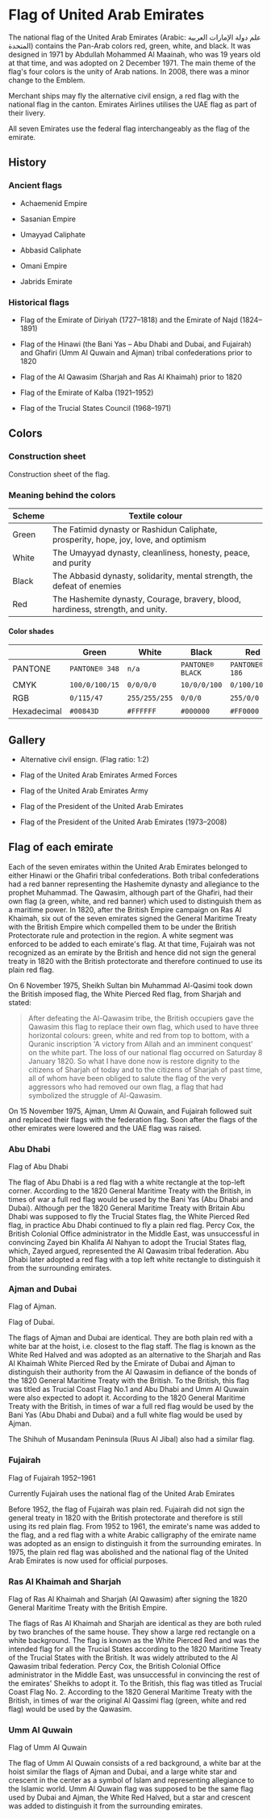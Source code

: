 # Flag of United Arab Emirates

The national flag of the United Arab Emirates (Arabic: علم دولة الإمارات العربية المتحدة) contains the Pan-Arab colors red, green, white, and black. It was designed in 1971 by Abdullah Mohammed Al Maainah, who was 19 years old at that time, and was adopted on 2 December 1971. The main theme of the flag's four colors is the unity of Arab nations. In 2008, there was a minor change to the Emblem.

Merchant ships may fly the alternative civil ensign, a red flag with the national flag in the canton. Emirates Airlines utilises the UAE flag as part of their livery.

All seven Emirates use the federal flag interchangeably as the flag of the emirate.

## History

### Ancient flags

- Achaemenid Empire

- Sasanian Empire

- Umayyad Caliphate

- Abbasid Caliphate

- Omani Empire

- Jabrids Emirate

### Historical flags

- Flag of the Emirate of Diriyah (1727–1818) and the Emirate of Najd (1824–1891)

- Flag of the Hinawi (the Bani Yas – Abu Dhabi and Dubai, and Fujairah) and Ghafiri (Umm Al Quwain and Ajman) tribal confederations prior to 1820

- Flag of the Al Qawasim (Sharjah and Ras Al Khaimah) prior to 1820

- Flag of the Emirate of Kalba (1921–1952)

- Flag of the Trucial States Council (1968–1971)

## Colors

### Construction sheet

Construction sheet of the flag.

### Meaning behind the colors

| Scheme | Textile colour                                                                       |
| ------ | ------------------------------------------------------------------------------------ |
| Green  | The Fatimid dynasty or Rashidun Caliphate, prosperity, hope, joy, love, and optimism |
| White  | The Umayyad dynasty, cleanliness, honesty, peace, and purity                         |
| Black  | The Abbasid dynasty, solidarity, mental strength, the defeat of enemies              |
| Red    | The Hashemite dynasty, Courage, bravery, blood, hardiness, strength, and unity.      |

#### Color shades

|             | Green          | White         | Black            | Red            |
| ----------- | -------------- | ------------- | ---------------- | -------------- |
| PANTONE     | `PANTONE® 348` | `n/a`         | `PANTONE® BLACK` | `PANTONE® 186` |
| CMYK        | `100/0/100/15` | `0/0/0/0`     | `10/0/0/100`     | `0/100/100/0`  |
| RGB         | `0/115/47`     | `255/255/255` | `0/0/0`          | `255/0/0`      |
| Hexadecimal | `#00843D`      | `#FFFFFF`     | `#000000`        | `#FF0000`      |

## Gallery

- Alternative civil ensign. (Flag ratio: 1:2)  

- Flag of the United Arab Emirates Armed Forces  

- Flag of the United Arab Emirates Army  

- Flag of the President of the United Arab Emirates 

- Flag of the President of the United Arab Emirates (1973–2008) 

## Flag of each emirate

Each of the seven emirates within the United Arab Emirates belonged to either Hinawi or the Ghafiri tribal confederations. Both tribal confederations had a red banner representing the Hashemite dynasty and allegiance to the prophet Muhammad. The Qawasim, although part of the Ghafiri, had their own flag (a green, white, and red banner) which used to distinguish them as a maritime power. In 1820, after the British Empire campaign on Ras Al Khaimah, six out of the seven emirates signed the General Maritime Treaty with the British Empire which compelled them to be under the British Protectorate rule and protection in the region. A white segment was enforced to be added to each emirate's flag. At that time, Fujairah was not recognized as an emirate by the British and hence did not sign the general treaty in 1820 with the British protectorate and therefore continued to use its plain red flag.

On 6 November 1975, Sheikh Sultan bin Muhammad Al-Qasimi took down the British imposed flag, the White Pierced Red flag, from Sharjah and stated:

> After defeating the Al-Qawasim tribe, the British occupiers gave the Qawasim this flag to replace their own flag, which used to have three horizontal colours: green, white and red from top to bottom, with a Quranic inscription 'A victory from Allah and an imminent conquest' on the white part. The loss of our national flag occurred on Saturday 8 January 1820. So what I have done now is restore dignity to the citizens of Sharjah of today and to the citizens of Sharjah of past time, all of whom have been obliged to salute the flag of the very aggressors who had removed our own flag, a flag that had symbolized the struggle of Al-Qawasim.

On 15 November 1975, Ajman, Umm Al Quwain, and Fujairah followed suit and replaced their flags with the federation flag. Soon after the flags of the other emirates were lowered and the UAE flag was raised.

### Abu Dhabi

 Flag of Abu Dhabi

The flag of Abu Dhabi is a red flag with a white rectangle at the top-left corner. According to the 1820 General Maritime Treaty with the British, in times of war a full red flag would be used by the Bani Yas (Abu Dhabi and Dubai). Although per the 1820 General Maritime Treaty with Britain Abu Dhabi was supposed to fly the Trucial States flag, the White Pierced Red flag, in practice Abu Dhabi continued to fly a plain red flag. Percy Cox, the British Colonial Office administrator in the Middle East, was unsuccessful in convincing Zayed bin Khalifa Al Nahyan to adopt the Trucial States flag, which, Zayed argued, represented the Al Qawasim tribal federation. Abu Dhabi later adopted a red flag with a top left white rectangle to distinguish it from the surrounding emirates.

### Ajman and Dubai

 Flag of Ajman.

 Flag of Dubai.

The flags of Ajman and Dubai are identical. They are both plain red with a white bar at the hoist, i.e. closest to the flag staff. The flag is known as the White Red Halved and was adopted as an alternative to the Sharjah and Ras Al Khaimah White Pierced Red by the Emirate of Dubai and Ajman to distinguish their authority from the Al Qawasim in defiance of the bonds of the 1820 General Maritime Treaty with the British. To the British, this flag was titled as Trucial Coast Flag No.1 and Abu Dhabi and Umm Al Quwain were also expected to adopt it. According to the 1820 General Maritime Treaty with the British, in times of war a full red flag would be used by the Bani Yas (Abu Dhabi and Dubai) and a full white flag would be used by Ajman.

The Shihuh of Musandam Peninsula (Ruus Al Jibal) also had a similar flag.

### Fujairah

 Flag of Fujairah 1952–1961

 Currently Fujairah uses the national flag of the United Arab Emirates

Before 1952, the flag of Fujairah was plain red. Fujairah did not sign the general treaty in 1820 with the British protectorate and therefore is still using its red plain flag. From 1952 to 1961, the emirate's name was added to the flag, and a red flag with a white Arabic calligraphy of the emirate name was adopted as an ensign to distinguish it from the surrounding emirates. In 1975, the plain red flag was abolished and the national flag of the United Arab Emirates is now used for official purposes.

### Ras Al Khaimah and Sharjah

 Flag of Ras Al Khaimah and Sharjah (Al Qawasim) after signing the 1820 General Maritime Treaty with the British Empire.

The flags of Ras Al Khaimah and Sharjah are identical as they are both ruled by two branches of the same house. They show a large red rectangle on a white background. The flag is known as the White Pierced Red and was the intended flag for all the Trucial States according to the 1820 Maritime Treaty of the Trucial States with the British. It was widely attributed to the Al Qawasim tribal federation. Percy Cox, the British Colonial Office administrator in the Middle East, was unsuccessful in convincing the rest of the emirates' Sheikhs to adopt it. To the British, this flag was titled as Trucial Coast Flag No. 2. According to the 1820 General Maritime Treaty with the British, in times of war the original Al Qassimi flag (green, white and red flag) would be used by the Qawasim.

### Umm Al Quwain

 Flag of Umm Al Quwain

The flag of Umm Al Quwain consists of a red background, a white bar at the hoist similar the flags of Ajman and Dubai, and a large white star and crescent in the center as a symbol of Islam and representing allegiance to the Islamic world. Umm Al Quwain flag was supposed to be the same flag used by Dubai and Ajman, the White Red Halved, but a star and crescent was added to distinguish it from the surrounding emirates.
